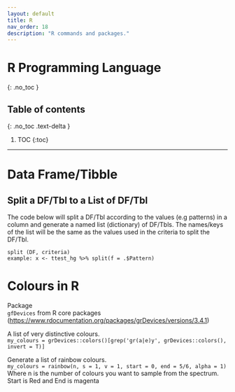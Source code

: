 ```yaml
---
layout: default
title: R
nav_order: 18
description: "R commands and packages."
---
```


# R Programming Language
{: .no_toc }

## Table of contents
{: .no_toc .text-delta }

1. TOC
{:toc}

---

# Data Frame/Tibble
## Split a DF/Tbl to a List of DF/Tbl

The code below will split a DF/Tbl according to the values (e.g patterns) in a column and generate a named list (dictionary) of DF/Tbls. The names/keys of the list will be the same as the values used in the criteria to split the DF/Tbl.

```
split (DF, criteria)
example: x <- ttest_hg %>% split(f = .$Pattern)
```

# Colours in R

Package  
`gfDevices` from R core packages (https://www.rdocumentation.org/packages/grDevices/versions/3.4.1)

A list of very distinctive colours.   
`my_colours = grDevices::colors()[grep('gr(a|e)y', grDevices::colors(), invert = T)]`

Generate a list of rainbow colours.  
`my_colours = rainbow(n, s = 1, v = 1, start = 0, end = 5/6, alpha = 1)`  
Where n is the number of colours you want to sample from the spectrum. Start is Red and End is magenta